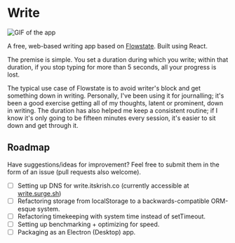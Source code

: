 # Write

![GIF of the app](https://github.com/krrishd/write/raw/master/demo.gif)

A free, web-based writing app based on [Flowstate](http://flowstate.com). Built using React.

The premise is simple. You set a duration during which you write; within that duration, if you stop typing for more than 5 seconds, all your progress is lost.

The typical use case of Flowstate is to avoid writer's block and get something down in writing. Personally, I've been using it for journalling; it's been a good exercise getting all of my thoughts, latent or prominent, down in writing. The duration has also helped me keep a consistent routine; if I know it's only going to be fifteen minutes every session, it's easier to sit down and get through it.

## Roadmap

Have suggestions/ideas for improvement? Feel free to submit them in the form of an issue (pull requests also welcome).

- [ ] Setting up DNS for write.itskrish.co (currently accessible at [write.surge.sh](http://write.surge.sh))
- [ ] Refactoring storage from localStorage to a backwards-compatible ORM-esque system.
- [ ] Refactoring timekeeping with system time instead of setTimeout.
- [ ] Setting up benchmarking + optimizing for speed.
- [ ] Packaging as an Electron (Desktop) app.

